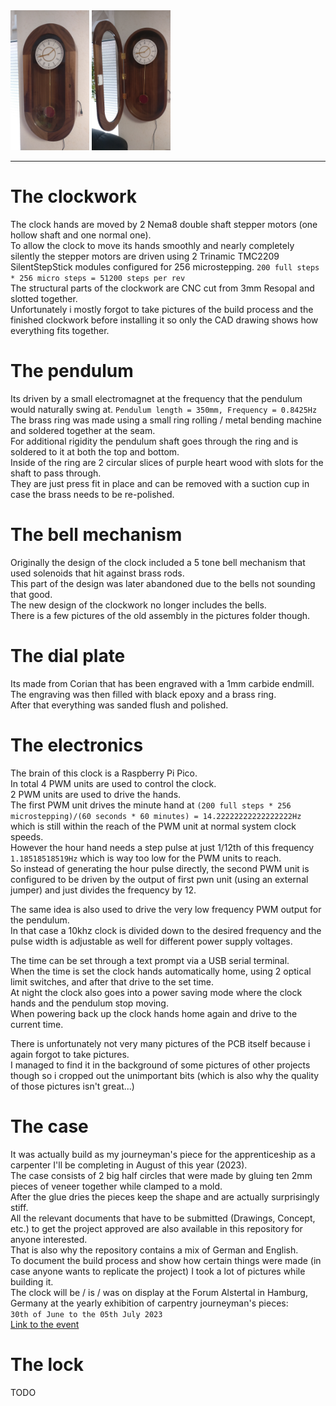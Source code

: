 
<img alt="Front view of the clock" src="Pictures/Finisched Clock on Wall closed.jpg" width="25%">
<img alt="Front view of the clock" src="Pictures/Finished Clock on Wall opened.jpg" width="25%">

---

# The clockwork
The clock hands are moved by 2 Nema8 double shaft stepper motors (one hollow shaft and one normal one).  
To allow the clock to move its hands smoothly and nearly completely silently the stepper motors are driven using 2 Trinamic TMC2209 SilentStepStick modules configured for 256 microstepping. `200 full steps * 256 micro steps = 51200 steps per rev`  
The structural parts of the clockwork are CNC cut from 3mm Resopal and slotted together.  
Unfortunately i mostly forgot to take pictures of the build process and the finished clockwork before installing it so only the CAD drawing shows how everything fits together.

# The pendulum
Its driven by a small electromagnet at the frequency that the pendulum would naturally swing at. `Pendulum length = 350mm, Frequency = 0.8425Hz`  
The brass ring was made using a small ring rolling / metal bending machine and soldered together at the seam.  
For additional rigidity the pendulum shaft goes through the ring and is soldered to it at both the top and bottom.  
Inside of the ring are 2 circular slices of purple heart wood with slots for the shaft to pass through.  
They are just press fit in place and can be removed with a suction cup in case the brass needs to be re-polished.  

# The bell mechanism
Originally the design of the clock included a 5 tone bell mechanism that used solenoids that hit against brass rods.  
This part of the design was later abandoned due to the bells not sounding that good.  
The new design of the clockwork no longer includes the bells.  
There is a few pictures of the old assembly in the pictures folder though.

# The dial plate
Its made from Corian that has been engraved with a 1mm carbide endmill.  
The engraving was then filled with black epoxy and a brass ring.  
After that everything was sanded flush and polished.  

# The electronics
The brain of this clock is a Raspberry Pi Pico.  
In total 4 PWM units are used to control the clock.  
2 PWM units are used to drive the hands.  
The first PWM unit drives the minute hand at `(200 full steps * 256 microstepping)/(60 seconds * 60 minutes) = 14.22222222222222222Hz` which is still within the reach of the PWM unit at normal system clock speeds.  
However the hour hand needs a step pulse at just 1/12th of this frequency `1.18518518519Hz` which is way too low for the PWM units to reach.  
So instead of generating the hour pulse directly, the second PWM unit is configured to be driven by the output of first pwn unit (using an external jumper) and just divides the frequency by 12.  
  
The same idea is also used to drive the very low frequency PWM output for the pendulum.  
In that case a 10khz clock is divided down to the desired frequency and the pulse width is adjustable as well for different power supply voltages.  
  
The time can be set through a text prompt via a USB serial terminal.  
When the time is set the clock hands automatically home, using 2 optical limit switches, and after that drive to the set time.  
At night the clock also goes into a power saving mode where the clock hands and the pendulum stop moving.  
When powering back up the clock hands home again and drive to the current time.  
  
There is unfortunately not very many pictures of the PCB itself because i again forgot to take pictures.  
I managed to find it in the background of some pictures of other projects though so i cropped out the unimportant bits (which is also why the quality of those pictures isn't great...)

# The case
It was actually build as my journeyman's piece for the apprenticeship as a carpenter I'll be completing in August of this year (2023).  
The case consists of 2 big half circles that were made by gluing ten 2mm pieces of veneer together while clamped to a mold.  
After the glue dries the pieces keep the shape and are actually surprisingly stiff.  
All the relevant documents that have to be submitted (Drawings, Concept, etc.) to get the project approved are also available in this repository for anyone interested.  
That is also why the repository contains a mix of German and English.  
To document the build process and show how certain things were made (in case anyone wants to replicate the project) I took a lot of pictures while building it.  
The clock will be / is / was on display at the Forum Alstertal in Hamburg, Germany at the yearly exhibition of carpentry journeyman's pieces:  
`30th of June to the 05th July 2023`  
[Link to the event](https://www.forum-alstertal.de/news_veranstaltungen_detail_394.html)

# The lock

TODO